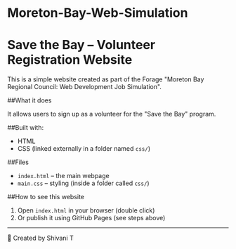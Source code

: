 # Moreton-Bay-Web-Simulation
# Save the Bay – Volunteer Registration Website

This is a simple website created as part of the Forage "Moreton Bay Regional Council: Web Development Job Simulation".

##What it does

It allows users to sign up as a volunteer for the "Save the Bay" program.

##Built with:

- HTML
- CSS (linked externally in a folder named `css/`)

##Files

- `index.html` – the main webpage
- `main.css` – styling (inside a folder called `css/`)

##How to see this website

1. Open `index.html` in your browser (double click)
2. Or publish it using GitHub Pages (see steps above)

---

📝 Created by Shivani T

